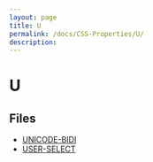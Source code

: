 ```yaml
---
layout: page
title: U
permalink: /docs/CSS-Properties/U/
description: 
---
```


# U



## Files
* [UNICODE-BIDI](/compare.html2pdf.tools/docs/CSS-Properties/U/unicode-bidi)
* [USER-SELECT](/compare.html2pdf.tools/docs/CSS-Properties/U/user-select)


